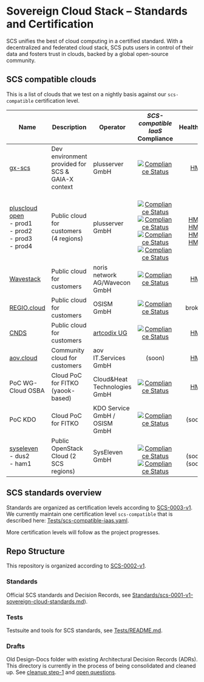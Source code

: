 <!-- markdownlint-disable -->
# Sovereign Cloud Stack – Standards and Certification

SCS unifies the best of cloud computing in a certified standard. With a decentralized and federated cloud stack, SCS puts users in control of their data and fosters trust in clouds, backed by a global open-source community.

## SCS compatible clouds

This is a list of clouds that we test on a nightly basis against our `scs-compatible` certification level.

| Name                                                                                                           | Description                                       | Operator                      |                                                         _SCS-compatible IaaS_ Compliance                                                              |                                                        HealthMon                                                         |
| -------------------------------------------------------------------------------------------------------------- | ------------------------------------------------- | ----------------------------- | :---------------------------------------------------------------------------------------------------------------------------------------------------: | :----------------------------------------------------------------------------------------------------------------------: |
| [gx-scs](https://github.com/SovereignCloudStack/docs/blob/main/community/cloud-resources/plusserver-gx-scs.md) | Dev environment provided for SCS & GAIA-X context | plusserver GmbH               | [![Compliance Status](https://img.shields.io/github/actions/workflow/status/SovereignCloudStack/standards/check-gx-scs-v2.yml?label=v2+compliant)](https://github.com/SovereignCloudStack/standards/actions/workflows/check-gx-scs-v2.yml)   |                               [HM](https://health.gx-scs.sovereignit.cloud:3000/)                                        |
| [pluscloud open](https://www.plusserver.com/en/products/pluscloud-open)<br />- prod1</br>- prod2<br />- prod3<br />- prod4 | Public cloud for customers (4 regions)   | plusserver GmbH               | &nbsp;<br />[![Compliance Status](https://img.shields.io/github/actions/workflow/status/SovereignCloudStack/standards/check-pco-prod1-v2.yml?label=v2+compliant)](https://github.com/SovereignCloudStack/standards/actions/workflows/check-pco-prod1-v2.yml)<br />[![Compliance Status](https://img.shields.io/github/actions/workflow/status/SovereignCloudStack/standards/check-pco-prod2-v2.yml?label=v2+compliant)](https://github.com/SovereignCloudStack/standards/actions/workflows/check-pco-prod2-v2.yml)<br />[![Compliance Status](https://img.shields.io/github/actions/workflow/status/SovereignCloudStack/standards/check-pco-prod3-v2.yml?label=v2+compliant)](https://github.com/SovereignCloudStack/standards/actions/workflows/check-pco-prod3-v2.yml)<br />[![Compliance Status](https://img.shields.io/github/actions/workflow/status/SovereignCloudStack/standards/check-pco-prod4-v2.yml?label=v2+compliant)](https://github.com/SovereignCloudStack/standards/actions/workflows/check-pco-prod4-v2.yml) | &nbsp;<br />[HM1](https://health.prod1.plusserver.sovereignit.cloud:3000/d/9ltTEmlnk/openstack-health-monitor2?orgId=1&var-mycloud=plus-pco)<br />[HM2](https://health.prod1.plusserver.sovereignit.cloud:3000/d/9ltTEmlnk/openstack-health-monitor2?orgId=1&var-mycloud=plus-prod2)<br />[HM3](https://health.prod1.plusserver.sovereignit.cloud:3000/d/9ltTEmlnk/openstack-health-monitor2?orgId=1&var-mycloud=plus-prod3)<br />[HM4](https://health.prod1.plusserver.sovereignit.cloud:3000/d/9ltTEmlnk/openstack-health-monitor2?orgId=1&var-mycloud=plus-prod4) |
| [Wavestack](https://www.noris.de/wavestack-cloud/)                                                             | Public cloud for customers                        | noris network AG/Wavecon GmbH | [![Compliance Status](https://img.shields.io/github/actions/workflow/status/SovereignCloudStack/standards/check-wavestack-v3.yml?label=v3+compliant)](https://github.com/SovereignCloudStack/standards/actions/workflows/check-wavestack-v3.yml) |                               [HM](https://health.wavestack1.sovereignit.cloud:3000/)                                    |
| [REGIO.cloud](https://regio.digital)                                                                           | Public cloud for customers                        | OSISM GmbH                    | [![Compliance Status](https://img.shields.io/github/actions/workflow/status/SovereignCloudStack/standards/check-regio-a-v4.yml?label=v4+compliant)](https://github.com/SovereignCloudStack/standards/actions/workflows/check-regio-a-v4.yml)   |   broken <!--[HM](https://apimon.services.regio.digital/public-dashboards/17cf094a47404398a5b8e35a4a3968d4?orgId=1&refresh=5m)-->      |
| [CNDS](https://cnds.io/)                                                                                       | Public cloud for customers                        | [artcodix UG](https://artcodix.com/) | [![Compliance Status](https://img.shields.io/github/actions/workflow/status/SovereignCloudStack/standards/check-artcodix-v3.yml?label=v3+compliant)](https://github.com/SovereignCloudStack/standards/actions/workflows/check-artcodix-v3.yml)  |                                 [HM](https://ohm.muc.cloud.cnds.io/)                                              |
| [aov.cloud](https://aov.de/)                                                                                   | Community cloud for customers                     | aov IT.Services GmbH          |    (soon)                                                                                                                                             |                               [HM](https://health.aov.cloud/)                                                            |
| PoC WG-Cloud OSBA                                                                                              | Cloud PoC for FITKO (yaook-based)                 | Cloud&amp;Heat Technologies GmbH | [![Compliance Status](https://img.shields.io/github/actions/workflow/status/SovereignCloudStack/standards/check-poc-wgcloud-v4.yml?label=v4+compliant)](https://github.com/SovereignCloudStack/standards/actions/workflows/check-poc-wgcloud-v4.yml)  | [HM](https://health.poc-wgcloud.osba.sovereignit.cloud:3000/d/9ltTEmlnk/openstack-health-monitor2?var-mycloud=poc-wgcloud&orgId=1) |
| PoC KDO                                                                                                        | Cloud PoC for FITKO                               | KDO Service GmbH / OSISM GmbH | [![Compliance Status](https://img.shields.io/github/actions/workflow/status/SovereignCloudStack/standards/check-poc-kdo-v4.yml?label=v4+compliant)](https://github.com/SovereignCloudStack/standards/actions/workflows/check-poc-kdo-v4.yml)  |  (soon) |
| [syseleven](https://www.syseleven.de/en/products-services/openstack-cloud/)<br />- dus2<br />- ham1            | Public OpenStack Cloud (2 SCS regions)            | SysEleven GmbH                | &nbsp;<br />[![Compliance Status](https://img.shields.io/github/actions/workflow/status/SovereignCloudStack/standards/check-syseleven-dus2-v4.yml?label=v4+compliant)](https://github.com/SovereignCloudStack/standards/actions/workflows/check-syseleven-dus2-v4.yml)<br />[![Compliance Status](https://img.shields.io/github/actions/workflow/status/SovereignCloudStack/standards/check-syseleven-ham1-v4.yml?label=v4+compliant)](https://github.com/SovereignCloudStack/standards/actions/workflows/check-syseleven-ham1-v4.yml)  | &nbsp;<br />(soon)<br />(soon) |

## SCS standards overview

Standards are organized as certification levels according to [SCS-0003-v1](https://github.com/SovereignCloudStack/standards/blob/main/Standards/scs-0003-v1-sovereign-cloud-standards-yaml.md). We currently maintain one certification level `scs-compatible` that is described here: [Tests/scs-compatible-iaas.yaml](Tests/scs-compatible-iaas.yaml).

More certification levels will follow as the project progresses.

## Repo Structure

This repository is organized according to [SCS-0002-v1](https://github.com/SovereignCloudStack/standards/blob/main/Standards/scs-0002-v1-standards-docs-org.md).

### Standards

Official SCS standards and Decision Records, see [Standards/scs-0001-v1-sovereign-cloud-standards.md](https://github.com/SovereignCloudStack/standards/blob/main/Standards/scs-0001-v1-sovereign-cloud-standards.md)).

### Tests

Testsuite and tools for SCS standards, see [Tests/README.md](https://github.com/SovereignCloudStack/standards/blob/main/Tests/README.md).

### Drafts

Old Design-Docs folder with existing Architectural Decision Records (ADRs). This directory is currently in the process of being consolidated and cleaned up. See [cleanup step-1](https://github.com/SovereignCloudStack/standards/blob/main/Standards/scs-0002-v1-standards-docs-org.md#suggested-cleanup-step-1) and [open questions](https://github.com/SovereignCloudStack/standards/blob/main/Standards/scs-0002-v1-standards-docs-org.md#open-questions).
